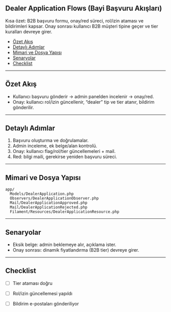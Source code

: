 ## Dealer Application Flows (Bayi Başvuru Akışları)

Kısa özet: B2B başvuru formu, onay/red süreci, rol/izin ataması ve bildirimleri kapsar. Onay sonrası kullanıcı B2B müşteri tipine geçer ve tier kuralları devreye girer.

- [Özet Akış](#özet-akış)
- [Detaylı Adımlar](#detaylı-adımlar)
- [Mimari ve Dosya Yapısı](#mimari-ve-dosya-yapısı)
- [Senaryolar](#senaryolar)
- [Checklist](#checklist)

---

## Özet Akış

- Kullanıcı başvuru gönderir → admin panelden incelenir → onay/red.
- Onay: kullanıcı rol/izin güncellenir, “dealer” tip ve tier atanır, bildirim gönderilir.

---

## Detaylı Adımlar

1) Başvuru oluşturma ve doğrulamalar.
2) Admin inceleme, ek belge/alan kontrolü.
3) Onay: kullanıcı flag/rol/tier güncellemeleri + mail.
4) Red: bilgi maili, gerekirse yeniden başvuru süreci.

---

## Mimari ve Dosya Yapısı

```text
app/
  Models/DealerApplication.php
  Observers/DealerApplicationObserver.php
  Mail/DealerApplicationApproved.php
  Mail/DealerApplicationRejected.php
  Filament/Resources/DealerApplicationResource.php
```

---

## Senaryolar

- Eksik belge: admin beklemeye alır, açıklama ister.
- Onay sonrası: dinamik fiyatlandırma (B2B tier) devreye girer.

---

## Checklist

- [ ] Tier ataması doğru
- [ ] Rol/izin güncellemesi yapıldı
- [ ] Bildirim e-postaları gönderiliyor


